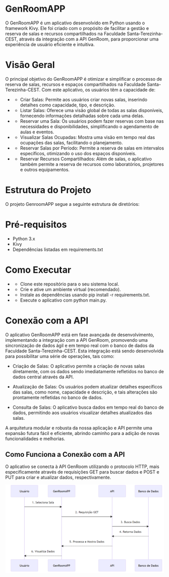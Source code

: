 # GenRoomAPP
O GenRoomAPP é um aplicativo desenvolvido em Python usando o framework Kivy. Ele foi criado com o propósito de facilitar a gestão e reserva de salas e recursos compartilhados na Faculdade Santa-Terezinha-CEST, através da integração com a API GenRoom, para proporcionar uma experiência de usuário eficiente e intuitiva.

# Visão Geral
O principal objetivo do GenRoomAPP é otimizar e simplificar o processo de reserva de salas, recursos e espaços compartilhados na Faculdade Santa-Terezinha-CEST. Com este aplicativo, os usuários têm a capacidade de:
* - Criar Salas: Permite aos usuários criar novas salas, inserindo detalhes como capacidade, tipo, e descrição.
* - Listar Salas: Oferece uma visão global de todas as salas disponíveis, fornecendo informações detalhadas sobre cada uma delas.
* - Reservar uma Sala: Os usuários podem fazer reservas com base nas necessidades e disponibilidades, simplificando o agendamento de aulas e eventos.
* - Visualizar Salas Ocupadas: Mostra uma visão em tempo real das ocupações das salas, facilitando o planejamento.
* - Reservar Salas por Período: Permite a reserva de salas em intervalos específicos, otimizando o uso dos espaços disponíveis.
* - Reservar Recursos Compartilhados: Além de salas, o aplicativo também permite a reserva de recursos como laboratórios, projetores e outros equipamentos.

# Estrutura do Projeto
O projeto GenroomAPP segue a seguinte estrutura de diretórios:

# Pré-requisitos
* Python 3.x
* Kivy
* Dependências listadas em requirements.txt

# Como Executar
* - Clone este repositório para o seu sistema local.
* - Crie e ative um ambiente virtual (recomendado).
* - Instale as dependências usando pip install -r requirements.txt.
* - Execute o aplicativo com python main.py.

# Conexão com a API
O aplicativo GenRoomAPP está em fase avançada de desenvolvimento, implementando a integração com a API GenRoom, promovendo uma sincronização de dados ágil e em tempo real com o banco de dados da Faculdade Santa-Terezinha-CEST. Esta integração está sendo desenvolvida para possibilitar uma série de operações, tais como:

* Criação de Salas: O aplicativo permite a criação de novas salas diretamente, com os dados sendo imediatamente refletidos no banco de dados central através da API.

* Atualização de Salas: Os usuários podem atualizar detalhes específicos das salas, como nome, capacidade e descrição, e tais alterações são prontamente refletidas no banco de dados.

* Consulta de Salas: O aplicativo busca dados em tempo real do banco de dados, permitindo aos usuários visualizar detalhes atualizados das salas.

A arquitetura modular e robusta da nossa aplicação e API permite uma expansão futura fácil e eficiente, abrindo caminho para a adição de novas funcionalidades e melhorias.

## Como Funciona a Conexão com a API
O aplicativo se conecta à API GenRoom utilizando o protocolo HTTP, mais especificamente através de requisições GET para buscar dados e POST e PUT para criar e atualizar dados, respectivamente.

![Alt text](Screenshot_9.png)